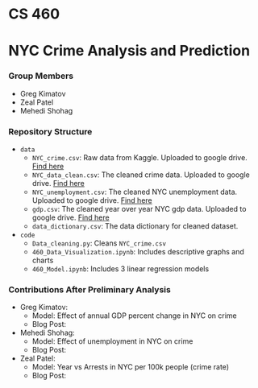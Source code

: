 # CS 460

# NYC Crime Analysis and Prediction

### Group Members

- Greg Kimatov
- Zeal Patel
- Mehedi Shohag

### Repository Structure

- `data`
  - `NYC_crime.csv`: Raw data from Kaggle. Uploaded to google drive. [Find here](https://drive.google.com/file/d/1GNcjWlVpo_xpf1jSCaylVzF3Udc7PmkA/view?usp=sharing)
  - `NYC_data_clean.csv`: The cleaned crime data. Uploaded to google drive. [Find here](https://drive.google.com/file/d/1KULQlBHtp-Fbcdy8zANkabB9R575ePD-/view?usp=sharing)
  - `NYC_unemployment.csv`: The cleaned NYC unemployment data. Uploaded to google drive. [Find here](https://drive.google.com/file/d/19enx0upJXRlvQYCPzg5zqgG-AfKrgfQY/view?usp=sharing)
  - `gdp.csv`: The cleaned year over year NYC gdp data. Uploaded to google drive. [Find here](https://drive.google.com/file/d/1Jvoy5Bcz2a44F1lO0ADm4yzKCCWZxqIj/view?usp=sharing)
  - `data_dictionary.csv`: The data dictionary for cleaned dataset.
- `code`
  - `Data_cleaning.py`: Cleans `NYC_crime.csv`
  - `460_Data_Visualization.ipynb`: Includes descriptive graphs and charts
  - `460_Model.ipynb`: Includes 3 linear regression models
  
### Contributions After Preliminary Analysis

- Greg Kimatov:
  - Model: Effect of annual GDP percent change in NYC on crime
  - Blog Post: 
- Mehedi Shohag:
  - Model: Effect of unemployment in NYC on crime
  - Blog Post:
- Zeal Patel:
  - Model: Year vs Arrests in NYC per 100k people (crime rate)
  - Blog Post: 
  
